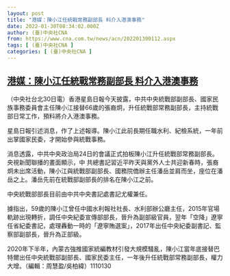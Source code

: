 ```yaml
---
layout: post
title: "港媒：陳小江任統戰常務副部長 料介入港澳事務"
date: 2022-01-30T08:34:02.000Z
author: (臺)中央社CNA
from: https://www.cna.com.tw/news/acn/202201300112.aspx
tags: [ (臺)中央社CNA ]
categories: [ (臺)中央社CNA ]
---
```

<!--1643531642000-->
[港媒：陳小江任統戰常務副部長 料介入港澳事務](https://www.cna.com.tw/news/acn/202201300112.aspx)
------

<div>
<div></div><div><p>（中央社台北30日電）香港星島日報今天披露，中共中央統戰部副部長、國家民族事務委員會主任陳小江接替66歲的張裔炯，升任統戰部常務副部長，主持統戰部日常工作，預料將介入港澳事務。</p><p>星島日報引述消息，作了上述報導。陳小江此前長期任職水利、紀檢系統，一年前出掌國家民委，才開始參與統戰事務。</p><p>消息透露，中共中央政治局24日的會議正式拍板陳小江升任統戰部常務副部長。央視新聞聯播的畫面顯示，中 共總書記習近平昨天與黨外人士共迎新春時，張裔炯未出席活動，陳小江與統戰部副部長、國務院僑辦主任潘岳並肩而坐，座位在潘岳之上。潘岳先前在統戰部副部長的排名在陳小江之前。</p><p>中央統戰部部長目前由中共中央書記處書記尤權兼任。</p><p>據指出，59歲的陳小江曾任中國水利報社社長、水利部辦公廳主任，2015年官場軌跡出現轉折，調任中央紀委宣傳部部長，晉升為副部級官員，翌年「空降」遼寧任省紀委書記，處理轟動一時的「遼寧賄選案」，2017年出任中央紀委副書記、監察部副部長，晉升為正部級。</p><p>2020年下半年，內蒙古強推國家統編教材引發大規模騷亂，陳小江當年底接替巴特爾出任中央統戰部副部長、國家民委主任，一年後升任統戰部常務副部長，權力大增。（編輯：周慧盈/吳柏緯）1110130</p></div>
</div>

